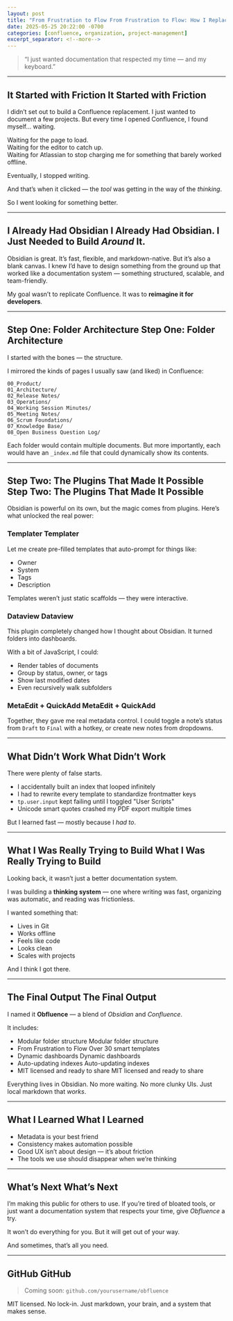 ```yaml
---
layout: post
title: "From Frustration to Flow From Frustration to Flow: How I Replaced Confluence with Obsidian"
date: 2025-05-25 20:22:00 -0700
categories: [confluence, organization, project-management]
excerpt_separator: <!--more-->
---
```


> “I just wanted documentation that respected my time — and my keyboard.”

---

## It Started with Friction It Started with Friction

I didn’t set out to build a Confluence replacement. I just wanted to document a few projects. But every time I opened Confluence, I found myself… waiting.

Waiting for the page to load.  
Waiting for the editor to catch up.  
Waiting for Atlassian to stop charging me for something that barely worked offline.

Eventually, I stopped writing.

And that’s when it clicked — the _tool_ was getting in the way of the _thinking_.

So I went looking for something better.

---

## I Already Had Obsidian I Already Had Obsidian. I Just Needed to Build _Around_ It.

Obsidian is great. It’s fast, flexible, and markdown-native. But it’s also a blank canvas. I knew I’d have to design something from the ground up that worked like a documentation system — something structured, scalable, and team-friendly.

My goal wasn’t to replicate Confluence. It was to **reimagine it for developers**.

---

## Step One: Folder Architecture Step One: Folder Architecture

I started with the bones — the structure.

I mirrored the kinds of pages I usually saw (and liked) in Confluence:

```
00_Product/
01_Architecture/
02_Release Notes/
03_Operations/
04_Working Session Minutes/
05_Meeting Notes/
06_Scrum Foundations/
07_Knowledge Base/
08_Open Business Question Log/
```

Each folder would contain multiple documents. But more importantly, each would have an `_index.md` file that could dynamically show its contents.

---

## Step Two: The Plugins That Made It Possible Step Two: The Plugins That Made It Possible

Obsidian is powerful on its own, but the magic comes from plugins. Here’s what unlocked the real power:

### Templater Templater

Let me create pre-filled templates that auto-prompt for things like:

- Owner
- System
- Tags
- Description

Templates weren’t just static scaffolds — they were interactive.

### Dataview Dataview

This plugin completely changed how I thought about Obsidian. It turned folders into dashboards.

With a bit of JavaScript, I could:

- Render tables of documents
- Group by status, owner, or tags
- Show last modified dates
- Even recursively walk subfolders

### MetaEdit + QuickAdd MetaEdit + QuickAdd

Together, they gave me real metadata control. I could toggle a note’s status from `Draft` to `Final` with a hotkey, or create new notes from dropdowns.

---

## What Didn’t Work What Didn’t Work

There were plenty of false starts.

- I accidentally built an index that looped infinitely
- I had to rewrite every template to standardize frontmatter keys
- `tp.user.input` kept failing until I toggled "User Scripts"
- Unicode smart quotes crashed my PDF export multiple times

But I learned fast — mostly because I _had to_.

---

## What I Was Really Trying to Build What I Was Really Trying to Build

Looking back, it wasn’t just a better documentation system.

I was building a **thinking system** — one where writing was fast, organizing was automatic, and reading was frictionless.

I wanted something that:

- Lives in Git
- Works offline
- Feels like code
- Looks clean
- Scales with projects

And I think I got there.

---

## The Final Output The Final Output

I named it **Obfluence** — a blend of _Obsidian_ and _Confluence_.

It includes:

- Modular folder structure Modular folder structure
- From Frustration to Flow Over 30 smart templates
- Dynamic dashboards Dynamic dashboards
- Auto-updating indexes Auto-updating indexes
- MIT licensed and ready to share MIT licensed and ready to share

Everything lives in Obsidian. No more waiting. No more clunky UIs. Just local markdown that _works_.

---

## What I Learned What I Learned

- Metadata is your best friend
- Consistency makes automation possible
- Good UX isn’t about design — it’s about friction
- The tools we use should disappear when we’re thinking

---

## What’s Next What’s Next

I’m making this public for others to use. If you’re tired of bloated tools, or just want a documentation system that respects your time, give _Obfluence_ a try.

It won’t do everything for you. But it will get out of your way.

And sometimes, that’s all you need.

---

## GitHub GitHub

> Coming soon: `github.com/yourusername/obfluence`

MIT licensed. No lock-in. Just markdown, your brain, and a system that makes sense.
